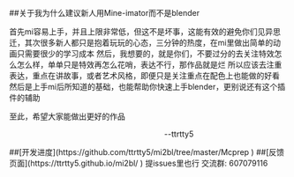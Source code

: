 ##关于我为什么建议新人用Mine-imator而不是blender  

首先mi容易上手，并且上限非常低，但这不是坏事，这能有效的避免你们见异思迁，其次很多新人都只是抱着玩玩的心态，三分钟的热度，在mi里做出简单的动画只需要很少的学习成本
然后，我想要的，就是你们，不要过分的去关注特效怎么怎么样，单单只是特效再怎么花哨，表达不行，那作品就是烂
所以应该去注重表达，重点在讲故事，或者艺术风格，即便只是关注重点在配色上也能做的好看
然后是上手mi后所知道的基础，也能帮助你快速上手blender，更别说还有这个插件的辅助

至此，希望大家能做出更好的作品
<p style="text-align:right;margin-right:170px">--ttrtty5</p>
##[开发进度](https://github.com/ttrtty5/mi2bl/tree/master/Mcprep )  
##[反馈页面](https://ttrtty5.github.io/mi2bl/ )  
提issues里也行  
交流群: 607079116